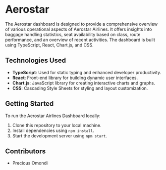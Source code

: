# <span style="font-size: larger;">Aerostar</span>

The Aerostar dashboard is designed to provide a comprehensive overview of various operational aspects of Aerostar Airlines. It offers insights into baggage handling statistics, seat availability based on class, route performance, and an overview of recent activities. The dashboard is built using TypeScript, React, Chart.js, and CSS.

## Technologies Used 

- **TypeScript**: Used for static typing and enhanced developer productivity.
- **React**: Front-end library for building dynamic user interfaces.
- **Chart.js**: JavaScript library for creating interactive charts and graphs.
- **CSS**: Cascading Style Sheets for styling and layout customization.

## Getting Started 

To run the Aerostar Airlines Dashboard locally:
1. Clone this repository to your local machine.
2. Install dependencies using `npm install`.
3. Start the development server using `npm start`.

## Contributors 

- Precious Omondi
